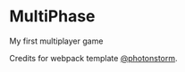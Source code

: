 # MultiPhase

My first multiplayer game

Credits for webpack template [@photonstorm](https://github.com/photonstorm/phaser3-project-template).
